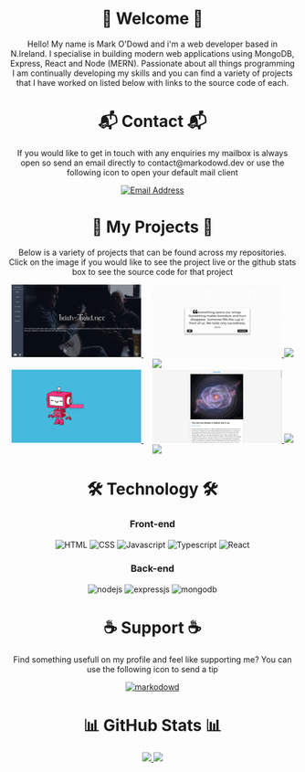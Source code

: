 <div align="center">

<h1 align="center">👋 Welcome 👋</h1>

<p>Hello! My name is Mark O'Dowd and i'm a web developer based in N.Ireland. I specialise in building modern web applications using MongoDB, Express, React and Node (MERN). Passionate about all things programming I am continually developing my skills and you can find a variety of projects that I have worked on listed below with links to the source code of each.</p>

<h1 align="center">📬 Contact 📬</h1>

<p>If you would like to get in touch with any enquiries my mailbox is always open so send an email directly to contact@markodowd.dev or use the following icon to open your default mail client</p>

<a href="mailto:contact@markodowd.dev"><img src="https://img.shields.io/badge/Send%20Email%20-D14836?logo=gmail&logoColor=white" alt="Email Address"></a>

<h1 align="center">🚀 My Projects 🚀</h1>

<p>Below is a variety of projects that can be found across my repositories. Click on the image if you would like to see the project live or the github stats box to see the source code for that project</p>

<!-- Irish Trad Image -->
<a href="https://www.irish-trad.net">
  <img width="45%" src="https://raw.githubusercontent.com/markodowd/markodowd/master/images/irish-trad.net.jpg" />
</a>
&nbsp;&nbsp;&nbsp;
<!-- Quote Generator Image -->
<a href="https://markodowd.github.io/REACT-quote-generator/">
  <img width="45%" src="https://raw.githubusercontent.com/markodowd/markodowd/master/images/REACT-quote-generator.jpg" />
</a>

<!-- Irish Trad Stats -->
<a href="https://github.com/Irish-Trad/Irish-Trad-Client">
  <img width="45%" src="https://github-readme-stats-snowy-mu.vercel.app/api/pin/?username=Irish-Trad&repo=Irish-Trad-Client&theme=github_dark" />
</a>
&nbsp;&nbsp;&nbsp;
<!-- Quote Generator Stats -->
<a href="https://github.com/markodowd/REACT-quote-generator">
  <img width="45%" src="https://github-readme-stats-snowy-mu.vercel.app/api/pin/?username=markodowd&repo=REACT-quote-generator&theme=github_dark" />
</a>

<br/>

<!-- Text to Speech Image -->
<a href="https://markodowd.github.io/REACT-text-to-speech/">
  <img width="45%" src="https://raw.githubusercontent.com/markodowd/markodowd/master/images/REACT-text-to-speech.jpg" />
</a>
&nbsp;&nbsp;&nbsp;
<!-- NASA Picture Of The Day Image -->
<a href="https://markodowd.github.io/PREACT-NASA-picture-of-the-day/">
  <img width="45%" src="https://raw.githubusercontent.com/markodowd/markodowd/master/images/NASA-picture-of-the-day.jpg" />
</a>

<!-- Text to Speech Stats -->
<a href="https://github.com/markodowd/REACT-text-to-speech">
  <img width="45%" src="https://github-readme-stats-snowy-mu.vercel.app/api/pin/?username=markodowd&repo=REACT-text-to-speech&theme=github_dark" />
</a>
&nbsp;&nbsp;&nbsp;
<!-- NASA Picture Of The Day Stats -->
<a href="https://github.com/markodowd/PREACT-NASA-picture-of-the-day/">
  <img width="45%" src="https://github-readme-stats-snowy-mu.vercel.app/api/pin/?username=markodowd&repo=PREACT-NASA-picture-of-the-day&theme=github_dark" />
</a>

<br/>

<h1 align="center">🛠️ Technology 🛠️</h1>
  <h3 align="center"> Front-end </h3>
    <p>  
      <img align="center" alt="HTML" src="https://img.shields.io/badge/HTML5-E34F26?style=for-the-badge&logo=html5&logoColor=white">
      <img align="center" alt="CSS" src="https://img.shields.io/badge/CSS3-1572B6?style=for-the-badge&logo=css3&logoColor=white">
      <img align="center" alt="Javascript" src="https://img.shields.io/badge/JavaScript-323330?style=for-the-badge&logo=javascript&logoColor=F7DF1E">
      <img align="center" alt="Typescript" src="https://img.shields.io/badge/TypeScript-007ACC?style=for-the-badge&logo=typescript&logoColor=white">
      <img align="center" alt="React" src="https://img.shields.io/badge/React-20232A?style=for-the-badge&logo=react&logoColor=61DAFB">
    </p>

  <h3 align="center"> Back-end </h3>
    <p> 
      <img align="center" alt="nodejs" src="https://img.shields.io/badge/Node.js-339933?style=for-the-badge&logo=nodedotjs&logoColor=white">
      <img align="center" alt="expressjs" src="https://img.shields.io/badge/Express.js-000000?style=for-the-badge&logo=express&logoColor=white">
      <img align="center" alt="mongodb" src="https://img.shields.io/badge/MongoDB-white?style=for-the-badge&logo=mongodb&logoColor=4EA94B">
    </p>

<h1 align="center">☕ Support ☕</h1>

<p>Find something usefull on my profile and feel like supporting me? You can use the following icon to send a tip</p>

<p align="center"><a href="https://www.buymeacoffee.com/markodowd"> <img src="https://cdn.buymeacoffee.com/buttons/v2/default-yellow.png" height="50" width="210" alt="markodowd" /></a></p>

<h1 align="center">📊 GitHub Stats 📊</h1>

  <a href="https://github.com/markodowd">
    <img height="180em" src="https://github-readme-stats.vercel.app/api?username=markodowd&show_icons=true&theme=github_dark&include_all_commits=true&count_private=true&hide_rank=true"/>
  </a>
    <a href="https://github.com/markodowd">
    <img height="180em" src="https://github-readme-stats-snowy-mu.vercel.app/api/top-langs/?username=markodowd&layout=compact&langs_count=8&theme=github_dark&hide=liquid&exclude_repo=PyCheckiO&include_private=true&include_forks=true"/>
  </a>

</div>
